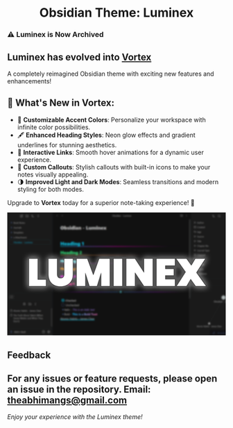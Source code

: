 <h1 align="center">Obsidian Theme: Luminex</h1>






### ⚠️ Luminex is Now Archived  

## Luminex has evolved into [Vortex](https://github.com/abhimangs/obsidian-vortex)
A completely reimagined Obsidian theme with exciting new features and enhancements!  

## 🚀 What's New in Vortex:  
- 🎨 **Customizable Accent Colors**: Personalize your workspace with infinite color possibilities.  
- 🖋️ **Enhanced Heading Styles**: Neon glow effects and gradient underlines for stunning aesthetics.  
- 🔗 **Interactive Links**: Smooth hover animations for a dynamic user experience.  
- 💬 **Custom Callouts**: Stylish callouts with built-in icons to make your notes visually appealing.  
- 🌗 **Improved Light and Dark Modes**: Seamless transitions and modern styling for both modes.  

Upgrade to **Vortex** today for a superior note-taking experience! 🎉  


![Luminex Cover Image](assets/cover-obsidian.png)


## Feedback

For any issues or feature requests, please open an issue in the repository.
Email: theabhimangs@gmail.com
---

*Enjoy your experience with the Luminex theme!*
